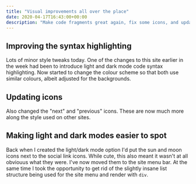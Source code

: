 ```yaml
---
title: "Visual improvements all over the place"
date: 2020-04-17T16:43:00+00:00
description: "Make code fragments great again, fix some icons, and updates to light and dark mode"
---
```

## Improving the syntax highlighting

Lots of minor style tweaks today.  One of the changes to this site earlier in the week had been to introduce light
and dark mode code syntax highlighting.  Now started to change the colour scheme so that both use similar colours,
albeit adjusted for the backgrounds.

## Updating icons

Also changed the "next" and "previous" icons.  These are now much more along the style used on other sites.

## Making light and dark modes easier to spot

Back when I created the light/dark mode option I'd put the sun and moon icons next to the social link icons.
While cute, this also meant it wasn't at all obviouus what they were.  I've now moved them to the site menu bar.
At the same time I took the opportunity to get rid of the slightly insane list structure being used for the site
menu and render with `div`.
